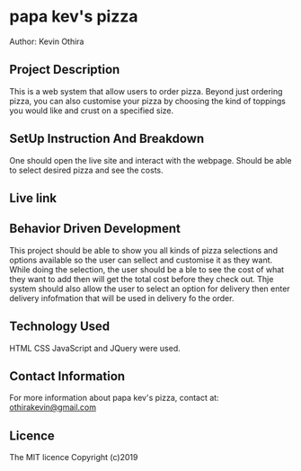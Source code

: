 # papa kev's pizza
Author: Kevin Othira

## Project Description
This is a web system that allow users to order pizza.
Beyond just ordering pizza, you can also customise your pizza by choosing the kind of toppings you would like and crust on a specified size.

## SetUp Instruction And Breakdown
One should open the live site and interact with the webpage. Should be able to select desired pizza and see the costs.


## Live link


## Behavior Driven Development
This project should be able to show you all kinds of pizza selections and options available so the user can sellect and customise it as they want. 
While doing the selection, the user should be a ble to see the cost of what they want to add then will get the total cost before they check out.
Thje system should also allow the user to select an option for delivery then enter delivery infofmation that will be used in delivery fo the order.

## Technology Used
HTML CSS JavaScript and JQuery were used.

## Contact Information
For more information about papa kev's pizza, contact at: 
othirakevin@gmail.com

## Licence
The MIT licence
Copyright (c)2019